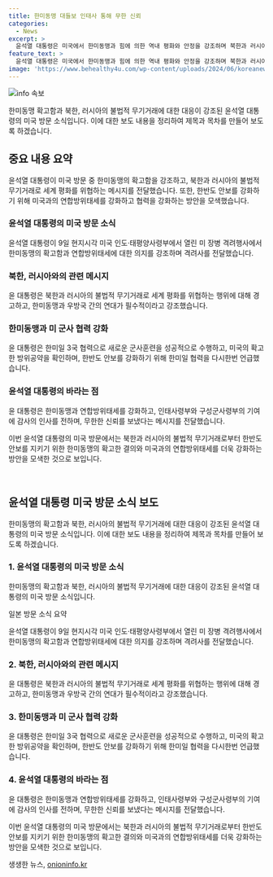 ```yaml
---
title: 한미동맹 대들보 인태사 통해 무한 신뢰
categories:
  - News
excerpt: >
  윤석열 대통령은 미국에서 한미동맹과 힘에 의한 역내 평화와 안정을 강조하며 북한과 러시아의 불법 무기거래를 경고했습니다. 대통령은 한미일 3국의 군사훈련과 협력을 언급하며 연대와 강력한 힘의 필요성을 강조했습니다. 또한, 인태사령부를 통해 한미동맹과 국제사회의 연대를 이끄는 진정한 힘으로 인정하며 무한한 신뢰를 표했습니다.
feature_text: >
  윤석열 대통령은 미국에서 한미동맹과 힘에 의한 역내 평화와 안정을 강조하며 북한과 러시아의 불법 무기거래를 경고했습니다. 대통령은 한미일 3국의 군사훈련과 협력을 언급하며 연대와 강력한 힘의 필요성을 강조했습니다. 또한, 인태사령부를 통해 한미동맹과 국제사회의 연대를 이끄는 진정한 힘으로 인정하며 무한한 신뢰를 표했습니다.
image: 'https://www.behealthy4u.com/wp-content/uploads/2024/06/koreanews.jpg'
---
```


<p><img src="https://www.behealthy4u.com/wp-content/uploads/2024/06/koreanews.jpg" alt="info 속보" /></p>

<p>한미동맹 확고함과 북한, 러시아의 불법적 무기거래에 대한 대응이 강조된 윤석열 대통령의 미국 방문 소식입니다. 이에 대한 보도 내용을 정리하여 제목과 목차를 만들어 보도록 하겠습니다.</p>

<h2>중요 내용 요약</h2>

<p>윤석열 대통령이 미국 방문 중 한미동맹의 확고함을 강조하고, 북한과 러시아의 불법적 무기거래로 세계 평화를 위협하는 메시지를 전달했습니다. 또한, 한반도 안보를 강화하기 위해 미국과의 연합방위태세를 강화하고 협력을 강화하는 방안을 모색했습니다.</p>

<h3>윤석열 대통령의 미국 방문 소식</h3>

<p>윤석열 대통령이 9일 현지시각 미국 인도·태평양사령부에서 열린 미 장병 격려행사에서 한미동맹의 확고함과 연합방위태세에 대한 의지를 강조하며 격려사를 전달했습니다.</p>

<h3>북한, 러시아와의 관련 메시지</h3>

<p>윤 대통령은 북한과 러시아의 불법적 무기거래로 세계 평화를 위협하는 행위에 대해 경고하고, 한미동맹과 우방국 간의 연대가 필수적이라고 강조했습니다.</p>

<h3>한미동맹과 미 군사 협력 강화</h3>

<p>윤 대통령은 한미일 3국 협력으로 새로운 군사훈련을 성공적으로 수행하고, 미국의 확고한 방위공약을 확인하며, 한반도 안보를 강화하기 위해 한미일 협력을 다시한번 언급했습니다.</p>

<h3>윤석열 대통령의 바라는 점</h3>

<p>윤 대통령은 한미동맹과 연합방위태세를 강화하고, 인태사령부와 구성군사령부의 기여에 감사의 인사를 전하며, 무한한 신뢰를 보냈다는 메시지를 전달했습니다.</p>

<p>이번 윤석열 대통령의 미국 방문에서는 북한과 러시아의 불법적 무기거래로부터 한반도 안보를 지키기 위한 한미동맹의 확고한 결의와 미국과의 연합방위태세를 더욱 강화하는 방안을 모색한 것으로 보입니다.</p>

<p data-ke-size="size16">&nbsp;</p>

<h2>윤석열 대통령 미국 방문 소식 보도</h2>

<p>한미동맹의 확고함과 북한, 러시아의 불법적 무기거래에 대한 대응이 강조된 윤석열 대통령의 미국 방문 소식입니다. 이에 대한 보도 내용을 정리하여 제목과 목차를 만들어 보도록 하겠습니다.</p>

<h3>1. 윤석열 대통령의 미국 방문 소식</h3>

<p>한미동맹의 확고함과 북한, 러시아의 불법적 무기거래에 대한 대응이 강조된 윤석열 대통령의 미국 방문 소식입니다.</p>

<p>일본 방문 소식 요약</p>

<p>윤석열 대통령이 9일 현지시각 미국 인도·태평양사령부에서 열린 미 장병 격려행사에서 한미동맹의 확고함과 연합방위태세에 대한 의지를 강조하며 격려사를 전달했습니다.</p>

<h3>2. 북한, 러시아와의 관련 메시지</h3>

<p>윤 대통령은 북한과 러시아의 불법적 무기거래로 세계 평화를 위협하는 행위에 대해 경고하고, 한미동맹과 우방국 간의 연대가 필수적이라고 강조했습니다.</p>

<h3>3. 한미동맹과 미 군사 협력 강화</h3>

<p>윤 대통령은 한미일 3국 협력으로 새로운 군사훈련을 성공적으로 수행하고, 미국의 확고한 방위공약을 확인하며, 한반도 안보를 강화하기 위해 한미일 협력을 다시한번 언급했습니다.</p>

<h3>4. 윤석열 대통령의 바라는 점</h3>

<p>윤 대통령은 한미동맹과 연합방위태세를 강화하고, 인태사령부와 구성군사령부의 기여에 감사의 인사를 전하며, 무한한 신뢰를 보냈다는 메시지를 전달했습니다.</p>

<p>이번 윤석열 대통령의 미국 방문에서는 북한과 러시아의 불법적 무기거래로부터 한반도 안보를 지키기 위한 한미동맹의 확고한 결의와 미국과의 연합방위태세를 더욱 강화하는 방안을 모색한 것으로 보입니다.</p>
생생한 뉴스, <a href="https://onioninfo.kr" rel="dofollow">onioninfo.kr</a>


